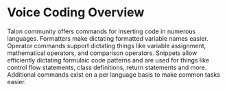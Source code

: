 # Voice Coding Overview
Talon community offers commands for inserting code in numerous languages. Formatters make dictating formatted variable names easier. Operator commands support dictating things like variable assignment, mathematical operators, and comparison operators. Snippets allow efficiently dictating formulaic code patterns and are used for things like control flow statements, class definitions, return statements and more. Additional commands exist on a per language basis to make common tasks easier.

